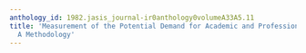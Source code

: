 ```yaml
---
anthology_id: 1982.jasis_journal-ir0anthology0volumeA33A5.11
title: 'Measurement of the Potential Demand for Academic and Professional Journals:
  A Methodology'
---
```

